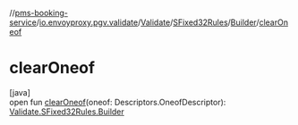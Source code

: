 //[pms-booking-service](../../../../../index.md)/[io.envoyproxy.pgv.validate](../../../index.md)/[Validate](../../index.md)/[SFixed32Rules](../index.md)/[Builder](index.md)/[clearOneof](clear-oneof.md)

# clearOneof

[java]\
open fun [clearOneof](clear-oneof.md)(oneof: Descriptors.OneofDescriptor): [Validate.SFixed32Rules.Builder](index.md)